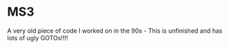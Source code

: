 MS3
===

A very old piece of code I worked on in the 90s - This is unfinished and has lots of ugly GOTOs!!!!
